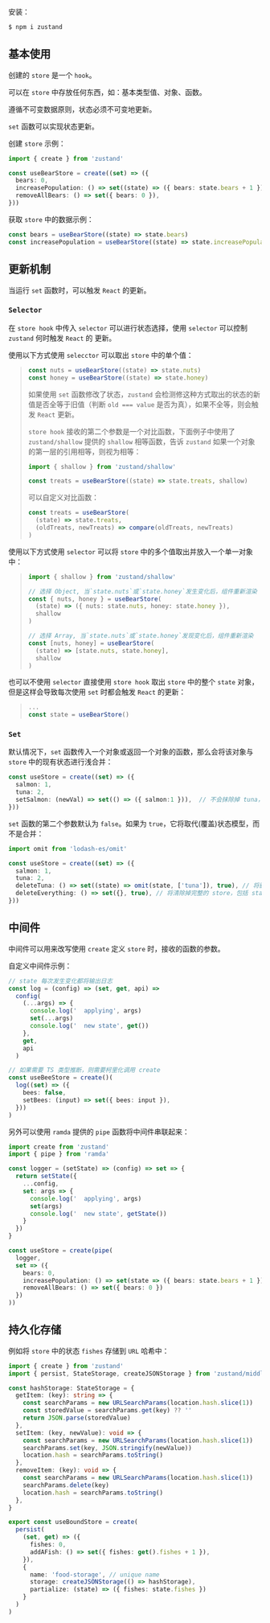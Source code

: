 安装：

~~~bash
$ npm i zustand
~~~

## 基本使用

创建的 `store` 是一个 `hook`。

可以在 `store` 中存放任何东西，如：基本类型值、对象、函数。

遵循不可变数据原则，状态必须不可变地更新。

`set` 函数可以实现状态更新。

创建 `store` 示例：

~~~typescript
import { create } from 'zustand'

const useBearStore = create((set) => ({
  bears: 0,
  increasePopulation: () => set((state) => ({ bears: state.bears + 1 })),
  removeAllBears: () => set({ bears: 0 }),
}))
~~~

获取 `store` 中的数据示例：

~~~typescript
const bears = useBearStore((state) => state.bears)
const increasePopulation = useBearStore((state) => state.increasePopulation)
~~~

## 更新机制

当运行 `set` 函数时，可以触发 `React` 的更新。

### `Selector`

在 `store hook` 中传入 `selector` 可以进行状态选择，使用 `selector` 可以控制 `zustand` 何时触发 `React` 的 更新。

使用以下方式使用 `selecctor` 可以取出 `store` 中的单个值：

> ~~~typescript
> const nuts = useBearStore((state) => state.nuts)
> const honey = useBearStore((state) => state.honey)
> ~~~
>
> 如果使用 `set` 函数修改了状态，`zustand` 会检测修这种方式取出的状态的新值是否全等于旧值（判断 `old === value` 是否为真），如果不全等，则会触发 `React` 更新。
>
> `store hook` 接收的第二个参数是一个对比函数，下面例子中使用了 `zustand/shallow` 提供的 `shallow` 相等函数，告诉 `zustand` 如果一个对象的第一层的引用相等，则视为相等：
>
> ~~~typescript
> import { shallow } from 'zustand/shallow'
> 
> const treats = useBearStore((state) => state.treats, shallow)
> ~~~
>
> 可以自定义对比函数：
>
> ~~~typescript
> const treats = useBearStore(
>   (state) => state.treats,
>   (oldTreats, newTreats) => compare(oldTreats, newTreats)
> )
> ~~~

使用以下方式使用 `selector` 可以将 `store` 中的多个值取出并放入一个单一对象中：

> ~~~typescript
> import { shallow } from 'zustand/shallow'
> 
> // 选择 Object, 当`state.nuts`或`state.honey`发生变化后，组件重新渲染
> const { nuts, honey } = useBearStore(
>   (state) => ({ nuts: state.nuts, honey: state.honey }),
>   shallow
> )
> 
> // 选择 Array, 当`state.nuts`或`state.honey`发现变化后，组件重新渲染
> const [nuts, honey] = useBearStore(
>   (state) => [state.nuts, state.honey],
>   shallow
> )
> ~~~

也可以不使用 `selector` 直接使用 `store hook` 取出 `store` 中的整个 `state` 对象，但是这样会导致每次使用 `set` 时都会触发 `React` 的更新：

> ~~~typescript
> ...
> const state = useBearStore()
> ~~~

### `Set`

默认情况下，`set` 函数传入一个对象或返回一个对象的函数，那么会将该对象与 `store` 中的现有状态进行浅合并：

~~~typescript
const useStore = create((set) => ({
  salmon: 1,
  tuna: 2,
  setSalmon: (newVal) => set(() => ({ salmon:1 })),  // 不会抹除掉 tuna，将得到 {salmon, tuna, setSalmon }
}))
~~~

`set` 函数的第二个参数默认为 `false`。如果为 `true`，它将取代(覆盖)状态模型，而不是合并：

~~~typescript
import omit from 'lodash-es/omit'

const useStore = create((set) => ({
  salmon: 1,
  tuna: 2,
  deleteTuna: () => set((state) => omit(state, ['tuna']), true), // 将删除 state.tuna ，保留其它 state、actions
  deleteEverything: () => set({}, true), // 将清除掉完整的 store，包括 state、actions
}))
~~~

## 中间件

中间件可以用来改写使用 `create` 定义 `store` 时，接收的函数的参数。

自定义中间件示例：

~~~typescript
// state 每次发生变化都将输出日志
const log = (config) => (set, get, api) =>
  config(
    (...args) => {
      console.log('  applying', args)
      set(...args)
      console.log('  new state', get())
    },
    get,
    api
  )

// 如果需要 TS 类型推断，则需要柯里化调用 create
const useBeeStore = create()(
  log((set) => ({
    bees: false,
    setBees: (input) => set({ bees: input }),
  }))
)
~~~

另外可以使用 `ramda` 提供的 `pipe` 函数将中间件串联起来：

~~~typescript
import create from 'zustand'
import { pipe } from 'ramda'

const logger = (setState) => (config) => set => {
  return setState({
    ...config,
    set: args => {
      console.log('  applying', args)
      set(args)
      console.log('  new state', getState())
    }
  })
}

const useStore = create(pipe(
  logger,
  set => ({
    bears: 0,
    increasePopulation: () => set(state => ({ bears: state.bears + 1 })),
    removeAllBears: () => set({ bears: 0 })
  })
))
~~~

## 持久化存储

例如将 `store` 中的状态 `fishes` 存储到 `URL` 哈希中：

~~~typescript
import { create } from 'zustand'
import { persist, StateStorage, createJSONStorage } from 'zustand/middleware'

const hashStorage: StateStorage = {
  getItem: (key): string => {
    const searchParams = new URLSearchParams(location.hash.slice(1))
    const storedValue = searchParams.get(key) ?? ''
    return JSON.parse(storedValue)
  },
  setItem: (key, newValue): void => {
    const searchParams = new URLSearchParams(location.hash.slice(1))
    searchParams.set(key, JSON.stringify(newValue))
    location.hash = searchParams.toString()
  },
  removeItem: (key): void => {
    const searchParams = new URLSearchParams(location.hash.slice(1))
    searchParams.delete(key)
    location.hash = searchParams.toString()
  },
}

export const useBoundStore = create(
  persist(
    (set, get) => ({
      fishes: 0,
      addAFish: () => set({ fishes: get().fishes + 1 }),
    }),
    {
      name: 'food-storage', // unique name
      storage: createJSONStorage(() => hashStorage),
      partialize: (state) => ({ fishes: state.fishes })
    }
  )
)
